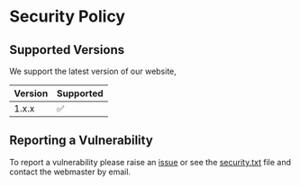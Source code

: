 # Security Policy

## Supported Versions

We support the latest version of our website, 

| Version | Supported          |
| ------- | ------------------ |
| 1.x.x   | :white_check_mark: |

## Reporting a Vulnerability

To report a vulnerability please raise an [issue](https://github.com/ChelseaStats/striders/issues) or see the [security.txt](https://github.com/CLCStriders/striders/blob/master/.well-known/security.txt) file and contact the webmaster by email.
